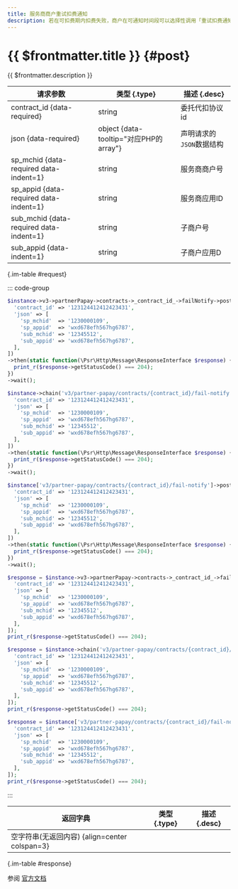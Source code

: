 ```yaml
---
title: 服务商商户重试扣费通知
description: 若在可扣费期内扣费失败，商户在可通知时间段可以选择性调用「重试扣费通知」接口，提醒用户补足余额待下次扣费。
---
```


# {{ $frontmatter.title }} {#post}

{{ $frontmatter.description }}

| 请求参数 | 类型 {.type} | 描述 {.desc}
| --- | --- | ---
| contract_id {data-required} | string | 委托代扣协议id
| json {data-required} | object {data-tooltip="对应PHP的array"} | 声明请求的`JSON`数据结构
| sp_mchid {data-required data-indent=1} | string | 服务商商户号
| sp_appid {data-required data-indent=1} | string | 服务商应用ID
| sub_mchid {data-required data-indent=1} | string | 子商户号
| sub_appid {data-indent=1} | string | 子商户应用D

{.im-table #request}

::: code-group

```php [异步纯链式]
$instance->v3->partnerPapay->contracts->_contract_id_->failNotify->postAsync([
  'contract_id' => '123124412412423431',
  'json' => [
    'sp_mchid'  => '1230000109',
    'sp_appid'  => 'wxd678efh567hg6787',
    'sub_mchid' => '12345512',
    'sub_appid' => 'wxd678efh567hg6787',
  ],
])
->then(static function(\Psr\Http\Message\ResponseInterface $response) {
  print_r($response->getStatusCode() === 204);
})
->wait();
```

```php [异步声明式]
$instance->chain('v3/partner-papay/contracts/{contract_id}/fail-notify')->postAsync([
  'contract_id' => '123124412412423431',
  'json' => [
    'sp_mchid'  => '1230000109',
    'sp_appid'  => 'wxd678efh567hg6787',
    'sub_mchid' => '12345512',
    'sub_appid' => 'wxd678efh567hg6787',
  ],
])
->then(static function(\Psr\Http\Message\ResponseInterface $response) {
  print_r($response->getStatusCode() === 204);
})
->wait();
```

```php [异步属性式]
$instance['v3/partner-papay/contracts/{contract_id}/fail-notify']->postAsync([
  'contract_id' => '123124412412423431',
  'json' => [
    'sp_mchid'  => '1230000109',
    'sp_appid'  => 'wxd678efh567hg6787',
    'sub_mchid' => '12345512',
    'sub_appid' => 'wxd678efh567hg6787',
  ],
])
->then(static function(\Psr\Http\Message\ResponseInterface $response) {
  print_r($response->getStatusCode() === 204);
})
->wait();
```

```php [同步纯链式]
$response = $instance->v3->partnerPapay->contracts->_contract_id_->failNotify->post([
  'contract_id' => '123124412412423431',
  'json' => [
    'sp_mchid'  => '1230000109',
    'sp_appid'  => 'wxd678efh567hg6787',
    'sub_mchid' => '12345512',
    'sub_appid' => 'wxd678efh567hg6787',
  ],
]);
print_r($response->getStatusCode() === 204);
```

```php [同步声明式]
$response = $instance->chain('v3/partner-papay/contracts/{contract_id}/fail-notify')->post([
  'contract_id' => '123124412412423431',
  'json' => [
    'sp_mchid'  => '1230000109',
    'sp_appid'  => 'wxd678efh567hg6787',
    'sub_mchid' => '12345512',
    'sub_appid' => 'wxd678efh567hg6787',
  ],
]);
print_r($response->getStatusCode() === 204);
```

```php [同步属性式]
$response = $instance['v3/partner-papay/contracts/{contract_id}/fail-notify']->post([
  'contract_id' => '123124412412423431',
  'json' => [
    'sp_mchid'  => '1230000109',
    'sp_appid'  => 'wxd678efh567hg6787',
    'sub_mchid' => '12345512',
    'sub_appid' => 'wxd678efh567hg6787',
  ],
]);
print_r($response->getStatusCode() === 204);
```

:::

| 返回字典 | 类型 {.type} | 描述 {.desc}
| --- | --- | ---
| 空字符串(无返回内容) {align=center colspan=3}

{.im-table #response}

参阅 [官方文档](https://pay.weixin.qq.com/wiki/doc/api/wxpay_v2/papay/chapter5_16.shtml)
